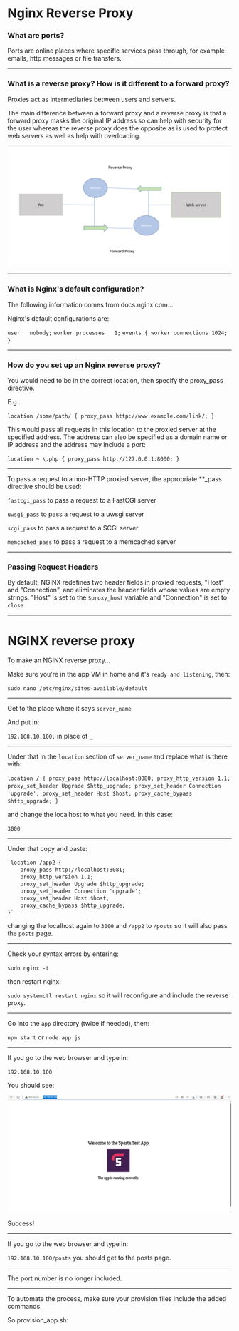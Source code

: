 # Nginx Reverse Proxy

### What are ports?

Ports are online places where specific services pass through, for example emails, http messages or file transfers.

----

### What is a reverse proxy? How is it different to a forward proxy?

Proxies act as intermediaries between users and servers.

The main difference between a forward proxy and a reverse proxy is that a forward proxy masks the original IP address so can help with security for the user whereas the reverse proxy does the opposite as is used to protect web servers as well as help with overloading.

![alt](proxy.png)

----

### What is Nginx's default configuration?

The following information comes from docs.nginx.com...

Nginx's default configurations are:

`user   nobody;`
`worker processes   1;`
`events {
    worker connections 1024;
}`

----

### How do you set up an Nginx reverse proxy?

You would need to be in the correct location, then specify the proxy_pass directive.

E.g...

`location /some/path/ {
    proxy_pass http://www.example.com/link/;
}`

This would pass all requests in this location to the proxied server at the specified address. The address can also be specified as a domain name or IP address and the address may include a port:

`location ~ \.php {
    proxy_pass http://127.0.0.1:8000;
}`

----

To pass a request to a non-HTTP proxied server, the appropriate **_pass directive should be used:

`fastcgi_pass` to pass a request to a FastCGI server

`uwsgi_pass` to pass a request to a uwsgi server

`scgi_pass` to pass a request to a SCGI server

`memcached_pass` to pass a request to a memcached server

----

### Passing Request Headers

By default, NGINX redefines two header fields in proxied requests, "Host" and "Connection", and eliminates the header fields whose values are empty strings. "Host" is set to the `$proxy_host` variable and "Connection" is set to `close`


----

# NGINX reverse proxy

To make an NGINX reverse proxy...

Make sure you're in the app VM in home and it's `ready and listening`, then:

`sudo nano /etc/nginx/sites-available/default`

----

Get to the place where it says `server_name`

And put in:

`192.168.10.100;` in place of `_`

----

Under that in the `location` section of `server_name` and replace what is there with:

`location / {
        proxy_pass http://localhost:8080;
        proxy_http_version 1.1;
        proxy_set_header Upgrade $http_upgrade;
        proxy_set_header Connection 'upgrade';
        proxy_set_header Host $host;
        proxy_cache_bypass $http_upgrade;
    }`

and change the localhost to what you need.  In this case:

`3000`

----

Under that copy and paste:

    `location /app2 {
        proxy_pass http://localhost:8081;
        proxy_http_version 1.1;
        proxy_set_header Upgrade $http_upgrade;
        proxy_set_header Connection 'upgrade';
        proxy_set_header Host $host;
        proxy_cache_bypass $http_upgrade;
    }`

changing the localhost again to `3000`
and `/app2` to `/posts` so it will also pass the `posts` page.

----

Check your syntax errors by entering:

`sudo nginx -t`

then restart nginx:

`sudo systemctl restart nginx` so it will reconfigure and include the reverse proxy.

----

Go into the `app` directory (twice if needed), then:

`npm start` or `node app.js`

----

If you go to the web browser and type in:

`192.168.10.100`

You should see:

![alt](spartaapp.png)

Success!

----

If you go to the web browser and type in:

`192.168.10.100/posts` you should get to the posts page.

----

The port number is no longer included.

----

To automate the process, make sure your provision files include the added commands.

So provision_app.sh:


